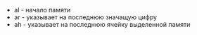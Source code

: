 
- al - начало памяти
- ar - указывает на последнюю значащую цифру
- ah - указывает на последнюю ячейку выделенной памяти

